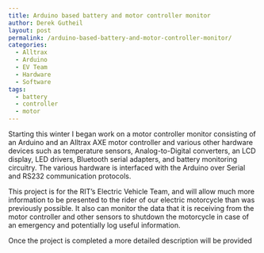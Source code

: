 ```yaml
---
title: Arduino based battery and motor controller monitor
author: Derek Gutheil
layout: post
permalink: /arduino-based-battery-and-motor-controller-monitor/
categories:
  - Alltrax
  - Arduino
  - EV Team
  - Hardware
  - Software
tags:
  - battery
  - controller
  - motor
---
```

Starting this winter I began work on a motor controller monitor consisting of an Arduino and an Alltrax AXE motor controller and various other hardware devices such as temperature sensors, Analog-to-Digital converters, an LCD display, LED drivers, Bluetooth serial adapters, and battery monitoring circuitry. The various hardware is interfaced with the Arduino over Serial and RS232 communication protocols.

This project is for the RIT&#8217;s Electric Vehicle Team, and will allow much more information to be presented to the rider of our electric motorcycle than was previously possible. It also can monitor the data that it is receiving from the motor controller and other sensors to shutdown the motorcycle in case of an emergency and potentially log useful information.

Once the project is completed a more detailed description will be provided